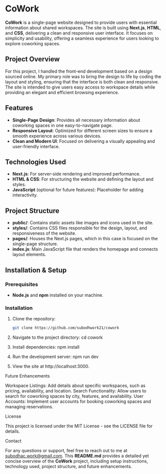 # CoWork

**CoWork** is a single-page website designed to provide users with essential information about shared workspaces. The site is built using **Next.js**, **HTML**, and **CSS**, delivering a clean and responsive user interface. It focuses on simplicity and usability, offering a seamless experience for users looking to explore coworking spaces.

## Project Overview

For this project, I handled the front-end development based on a design sourced online. My primary role was to bring the design to life by coding the layout and styling, ensuring that the interface is both clean and responsive. The site is intended to give users easy access to workspace details while providing an elegant and efficient browsing experience.

## Features

- **Single-Page Design**: Provides all necessary information about coworking spaces in one easy-to-navigate page.
- **Responsive Layout**: Optimized for different screen sizes to ensure a smooth experience across various devices.
- **Clean and Modern UI**: Focused on delivering a visually appealing and user-friendly interface.

## Technologies Used

- **Next.js**: For server-side rendering and improved performance.
- **HTML & CSS**: For structuring the website and defining the layout and styles.
- **JavaScript** (optional for future features): Placeholder for adding interactivity.

## Project Structure

- **public/**: Contains static assets like images and icons used in the site.
- **styles/**: Contains CSS files responsible for the design, layout, and responsiveness of the website.
- **pages/**: Houses the Next.js pages, which in this case is focused on the single-page structure.
- **index.js**: Main JavaScript file that renders the homepage and connects layout elements.
  
## Installation & Setup

### Prerequisites

- **Node.js** and **npm** installed on your machine.

### Installation

1. Clone the repository:

   ```bash
   git clone https://github.com/subodhwork21/cowork


2. Navigate to the project directory:
    cd cowork

3. Install dependencies: 
   npm install

4. Run the development server:
   npm run dev


5. View the site at http://localhost:3000.


Future Enhancements

Workspace Listings: Add details about specific workspaces, such as pricing, availability, and location.
Search Functionality: Allow users to search for coworking spaces by city, features, and availability.
User Accounts: Implement user accounts for booking coworking spaces and managing reservations.

License

This project is licensed under the MIT License - see the LICENSE file for details.

Contact

For any questions or support, feel free to reach out to me at subodhac.work@gmail.com.
This **README.md** provides a detailed yet concise overview of the **CoWork** project, including setup instructions, technology used, project structure, and future enhancements.

